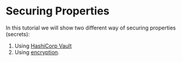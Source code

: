 # Securing Properties

In this tutorial we will show two different way of securing properties \(secrets\): 

1. Using [HashiCorp Vault](hashicorp-vault.md)
2. Using [encryption](http://cloud.spring.io/spring-cloud-config/single/spring-cloud-config.html#_encryption_and_decryption). 

